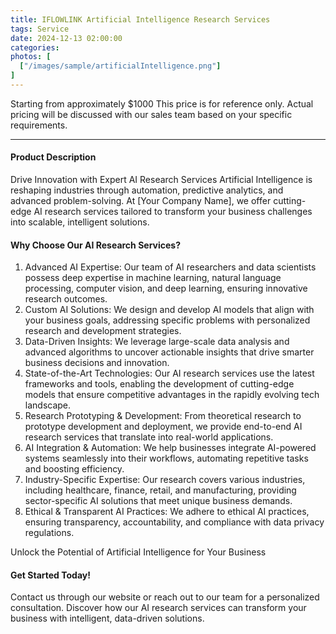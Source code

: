 ```yaml
---
title: IFLOWLINK Artificial Intelligence Research Services
tags: Service
date: 2024-12-13 02:00:00
categories: 
photos: [
  ["/images/sample/artificialIntelligence.png"]
] 
---
```


Starting from approximately $1000
This price is for reference only. Actual pricing will be discussed with our sales team based on your specific requirements.
<!--more-->

---

#### Product Description
Drive Innovation with Expert AI Research Services
Artificial Intelligence is reshaping industries through automation, predictive analytics, and advanced problem-solving. At [Your Company Name], we offer cutting-edge AI research services tailored to transform your business challenges into scalable, intelligent solutions.

#### Why Choose Our AI Research Services?
1. Advanced AI Expertise:
Our team of AI researchers and data scientists possess deep expertise in machine learning, natural language processing, computer vision, and deep learning, ensuring innovative research outcomes.
2. Custom AI Solutions:
We design and develop AI models that align with your business goals, addressing specific problems with personalized research and development strategies.
3. Data-Driven Insights:
We leverage large-scale data analysis and advanced algorithms to uncover actionable insights that drive smarter business decisions and innovation.
4. State-of-the-Art Technologies:
Our AI research services use the latest frameworks and tools, enabling the development of cutting-edge models that ensure competitive advantages in the rapidly evolving tech landscape.
5. Research Prototyping & Development:
From theoretical research to prototype development and deployment, we provide end-to-end AI research services that translate into real-world applications.
6. AI Integration & Automation:
We help businesses integrate AI-powered systems seamlessly into their workflows, automating repetitive tasks and boosting efficiency.
7. Industry-Specific Expertise:
Our research covers various industries, including healthcare, finance, retail, and manufacturing, providing sector-specific AI solutions that meet unique business demands.
8. Ethical & Transparent AI Practices:
We adhere to ethical AI practices, ensuring transparency, accountability, and compliance with data privacy regulations.

Unlock the Potential of Artificial Intelligence for Your Business

#### Get Started Today!
Contact us through our website or reach out to our team for a personalized consultation. Discover how our AI research services can transform your business with intelligent, data-driven solutions.